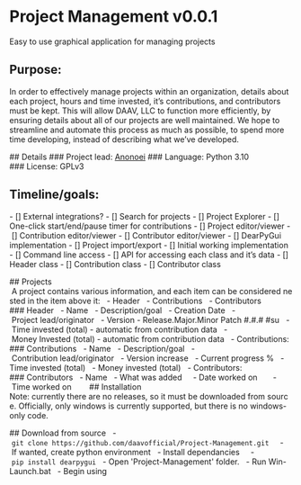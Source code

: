 # Project Management v0.0.1
 Easy to use graphical application for managing projects

## Purpose:
In order to effectively manage projects within an organization, details about each project, hours and time invested, it’s contributions, and contributors must be kept. This will allow DAAV, LLC to function more efficiently, by ensuring details about all of our projects are well maintained. We hope to streamline and automate this process as much as possible, to spend more time developing, instead of describing what we’ve developed.

## Details
### Project lead: [Anonoei](https://github.com/Anonoei)
### Language: Python 3.10
### License: GPLv3

## Timeline/goals:
  - [] External integrations?
  - [] Search for projects
  - [] Project Explorer
  - [] One-click start/end/pause timer for contributions
  - [] Project editor/viewer
  - [] Contribution editor/viewer
  - [] Contributor editor/viewer
  - [] DearPyGui implementation
  - [] Project import/export
  - [] Initial working implementation
  - [] Command line access
  - [] API for accessing each class and it’s data
  - [] Header class
  - [] Contribution class
  - [] Contributor class
 
## Projects
 A project contains various information, and each item can be considered nested in the item above it:
  - Header
  - Contributions
  - Contributors
### Header
  - Name
  - Description/goal
  - Creation Date
  - Project lead/originator
  - Version - Release.Major.Minor Patch #.#.# #su
  - Time invested (total) - automatic from contribution data
  - Money Invested (total) - automatic from contribution data
  - Contributions:
### Contributions
  - Name
  - Description/goal
  - Contribution lead/originator
  - Version increase
  - Current progress %
  - Time invested (total)
  - Money invested (total)
  - Contributors:
### Contributors
  - Name
  - What was added
    - Date worked on
      - Time worked on
      
## Installation
Note: currently there are no releases, so it must be downloaded from source. Officially, only windows is currently supported, but there is no windows-only code.

## Download from source
  - `git clone https://github.com/daavofficial/Project-Management.git`
    - If wanted, create python environment
  - Install dependancies
    - `pip install dearpygui`
  - Open 'Project-Management' folder.
  - Run Win-Launch.bat
  - Begin using